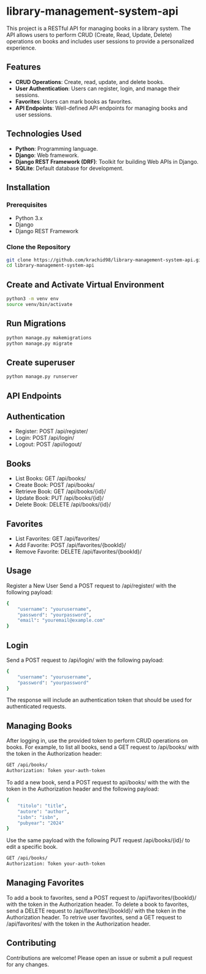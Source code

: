# library-management-system-api
This project is a RESTful API for managing books in a library system. The API allows users to perform CRUD (Create, Read, Update, Delete) operations on books and includes user sessions to provide a personalized experience.

## Features

- **CRUD Operations**: Create, read, update, and delete books.
- **User Authentication**: Users can register, login, and manage their sessions.
- **Favorites**: Users can mark books as favorites.
- **API Endpoints**: Well-defined API endpoints for managing books and user sessions.

## Technologies Used

- **Python**: Programming language.
- **Django**: Web framework.
- **Django REST Framework (DRF)**: Toolkit for building Web APIs in Django.
- **SQLite**: Default database for development.

## Installation

### Prerequisites

- Python 3.x
- Django
- Django REST Framework

### Clone the Repository

```bash
git clone https://github.com/krachid98/library-management-system-api.git
cd library-management-system-api
```

## Create and Activate Virtual Environment
```bash
python3 -m venv env
source venv/bin/activate
```

## Run Migrations
```bash
python manage.py makemigrations
python manage.py migrate
```

## Create superuser
```bash
python manage.py runserver
```

## API Endpoints
## Authentication
- Register: POST /api/register/
- Login: POST /api/login/
- Logout: POST /api/logout/

## Books
- List Books: GET /api/books/
- Create Book: POST /api/books/
- Retrieve Book: GET /api/books/{id}/
- Update Book: PUT /api/books/{id}/
- Delete Book: DELETE /api/books/{id}/

## Favorites
- List Favorites: GET /api/favorites/
- Add Favorite: POST /api/favorites/{bookId}/
- Remove Favorite: DELETE /api/favorites/{bookId}/

## Usage
Register a New User
Send a POST request to /api/register/ with the following payload:

```bash
{
    "username": "yourusername",
    "password": "yourpassword",
    "email": "youremail@example.com"
}
```

## Login
Send a POST request to /api/login/ with the following payload:

```bash
{
    "username": "yourusername",
    "password": "yourpassword"
}
```

The response will include an authentication token that should be used for authenticated requests.

## Managing Books
After logging in, use the provided token to perform CRUD operations on books. 
For example, to list all books, send a GET request to /api/books/ with the token in the Authorization header:

```bash
GET /api/books/
Authorization: Token your-auth-token
```

To add a new book, send a POST request to api/books/ with the with the token in the Authorization header and the following payload:

```bash
{
    "titolo": "title",
    "autore": "author",
    "isbn": "isbn",
    "pubyear": "2024"
}
```

Use the same payload with the following PUT request /api/books/{id}/ to edit a specific book.

```bash
GET /api/books/
Authorization: Token your-auth-token
```

## Managing Favorites
To add a book to favorites, send a POST request to /api/favorites/{bookId}/ with the token in the Authorization header.
To delete a book to favorites, send a DELETE request to /api/favorites/{bookId}/ with the token in the Authorization header.
To retrive user favorites, send a GET request to /api/favorites/ with the token in the Authorization header.

## Contributing
Contributions are welcome! Please open an issue or submit a pull request for any changes.
